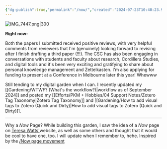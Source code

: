 ```yaml
---
{"dg-publish":true,"permalink":"/now/","created":"2024-07-23T10:40:23.995+08:00","updated":"2024-09-27T11:56:04.500+08:00"}
---
```


![IMG_7447.png|300](/img/user/Extras/IMG_7447.png)

**Right now:**

Both the papers I submitted received positive reviews, with very helpful comments from reviewers that I'm (genuinely) looking forward to revising after I finish drafting a third paper (!!!). The CSC has also been engaging in conversations with students and faculty about research, Cordillera Studies, and digital tools and it's been very exciting and gratifying to share about personal knowledge management and Zettelkasten. I'm also applying for funding to present at a Conference in Melbourne later this year! Whewww

Still tending to my digital garden when I can. I recently updated my [[Gardening/WTWF? (What's the workflow?)\|workflow as of September 2024]] and posted my [[Efforts/PKM + Hobbies/04 Support Notes/Zotero Tag Taxonomy\|Zotero Tag Taxonomy]] and [[Gardening/How to add visual tags to Zotero (Quick and Dirty)\|How to add visual tags to Zotero (Quick and Dirty)]].

---
Why a *Now* Page? While building this garden, I saw the idea of a *Now* page on [Teresa Watts'](https://teresawatts.com/)website, as well as some others and thought that it would be cool to have one, too. I will update when I remember to, hehe. Inspired by the [/Now page movement](https://nownownow.com/about)